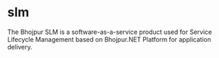 # slm
The Bhojpur SLM is a software-as-a-service product used for Service Lifecycle Management based on Bhojpur.NET Platform for application delivery.
